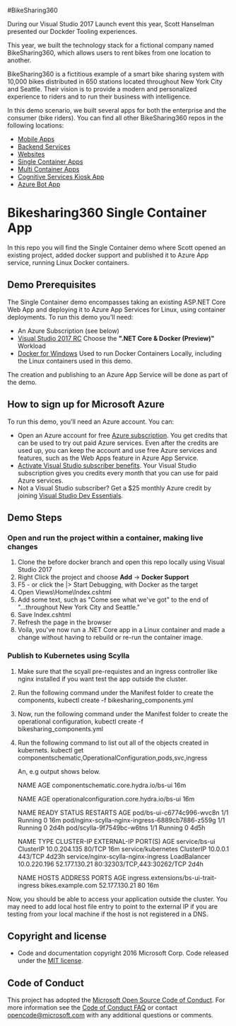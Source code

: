 #BikeSharing360

During our Visual Studio 2017 Launch event this year, Scott Hanselman presented our Dockder Tooling experiences. 

This year, we built the technology stack for a fictional company named BikeSharing360, which allows users to rent bikes from one location to another.

BikeSharing360 is a fictitious example of a smart bike sharing system with 10,000 bikes distributed in 650 stations located throughout New York City and Seattle. Their vision is to provide a modern and personalized experience to riders and to run their business with intelligence.

In this demo scenario, we built several apps for both the enterprise and the consumer (bike riders). You can find all other BikeSharing360 repos in the following locations:

* [Mobile Apps](https://github.com/Microsoft/BikeSharing360_MobileApps)
* [Backend Services](https://github.com/Microsoft/BikeSharing360_BackendServices)
* [Websites](https://github.com/Microsoft/BikeSharing360_Websites)
* [Single Container Apps](https://github.com/Microsoft/BikeSharing360_SingleContainer)
* [Multi Container Apps](https://github.com/Microsoft/BikeSharing360_MultiContainer)
* [Cognitive Services Kiosk App](https://github.com/Microsoft/BikeSharing360_CognitiveServicesKioskApp)
* [Azure Bot App](https://github.com/Microsoft/BikeSharing360_BotApps)

# Bikesharing360 Single Container App
In this repo you will find the Single Container demo where Scott opened an existing project, added docker support and published it to Azure App service, running Linux Docker containers.

## Demo Prerequisites
The Single Container demo encompasses taking an existing ASP.NET Core Web App and deploying it to Azure App Services for Linux, using container deployments. To run this demo you'll need:

* An Azure Subscription (see below)
* [Visual Studio 2017 RC](https://www.visualstudio.com/vs/visual-studio-2017-rc/) Choose the **".NET Core & Docker (Preview)"** Workload
* [Docker for Windows](https://www.docker.com/products/docker#/windows) Used to run Docker Containers Locally, including the Linux containers used in this demo.

The creation and publishing to an Azure App Service will be done as part of the demo.   

## How to sign up for Microsoft Azure

To run this demo, you'll need an Azure account. You can:

- Open an Azure account for free [Azure subscription](https://azure.com). You get credits that can be used to try out paid Azure services. Even after the credits are used up, you can keep the account and use free Azure services and features, such as the Web Apps feature in Azure App Service.
- [Activate Visual Studio subscriber benefits](https://www.visualstudio.com/products/visual-studio-dev-essentials-vs). Your Visual Studio subscription gives you credits every month that you can use for paid Azure services.
- Not a Visual Studio subscriber? Get a $25 monthly Azure credit by joining [Visual Studio Dev Essentials](https://www.visualstudio.com/products/visual-studio-dev-essentials-vs).

## Demo Steps

### Open and run the project within a container, making live changes
1. Clone the before docker branch and open this repo locally using Visual Studio 2017
2. Right Click the project and choose **Add** -> **Docker Support**
3. F5 - or click the |> Start Debugging, with Docker as the target
4. Open Views\Home\Index.cshtml
5. Add some text, such as "Come see what we've got" to the end of "...throughout New York City and Seattle." 
6. Save Index.cshtml
7. Refresh the page in the browser
8. Voila, you've now run a .NET Core app in a Linux container and made a change without having to rebuild or re-run the container image.

### Publish to Kubernetes using Scylla

1.	Make sure that the scyall pre-requistes and an ingress controller like nginx installed if you want test the app     outside the cluster.
2.  Run the following command under the Manifest folder to create the components, kubectl create -f bikesharing_components.yml
3.  Now, run the following command under the Manifest folder to create the operational configuration, kubectl create -f bikesharing_components.yml
4.  Run the following command to list out all of the objects created in kubernets. kubectl get componentschematic,OperationalConfiguration,pods,svc,ingress 

    An, e.g output shows below.

    NAME                                     AGE
    componentschematic.core.hydra.io/bs-ui   16m

    NAME                                           AGE
    operationalconfiguration.core.hydra.io/bs-ui   16m

    NAME                                              READY   STATUS    RESTARTS   AGE
    pod/bs-ui-c6774c996-wvc8n                         1/1     Running   0          16m
    pod/nginx-scylla-nginx-ingress-6889cb7886-z559g   1/1     Running   0          2d4h
    pod/scylla-9f7549bc-w6tns                         1/1     Running   0          4d5h

    NAME                                 TYPE           CLUSTER-IP     EXTERNAL-IP     PORT(S)                      AGE
    service/bs-ui                        ClusterIP      10.0.204.135   <none>          80/TCP                       16m
    service/kubernetes                   ClusterIP      10.0.0.1       <none>          443/TCP                      4d23h
    service/nginx-scylla-nginx-ingress   LoadBalancer   10.0.220.196   52.177.130.21   80:32303/TCP,443:30262/TCP   2d4h

    NAME                                     HOSTS               ADDRESS         PORTS   AGE
    ingress.extensions/bs-ui-trait-ingress   bikes.example.com   52.177.130.21   80      16m

Now, you should be able to access your application outside the cluster. You may need to add local host file entry to point to the external IP if you are testing from your local machine if the host is not registered in a DNS.

## Copyright and license
* Code and documentation copyright 2016 Microsoft Corp. Code released under the [MIT license](https://opensource.org/licenses/MIT).

## Code of Conduct 
This project has adopted the [Microsoft Open Source Code of Conduct](https://opensource.microsoft.com/codeofconduct/). For more information see the [Code of Conduct FAQ](https://opensource.microsoft.com/codeofconduct/faq/) or contact [opencode@microsoft.com](mailto:opencode@microsoft.com) with any additional questions or comments.

